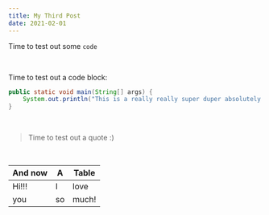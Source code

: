 ```yaml
---
title: My Third Post
date: 2021-02-01
---
```


Time to test out some `code`

<br/>

Time to test out a code block:


```java
public static void main(String[] args) {
    System.out.println("This is a really really super duper absolutely crazy astonishingly long string");
}
```

<br/>

> Time to test out a quote :)

<br/>

| And now | A   | Table |
| ------- | --- | ----- |
| Hi!!!   | I   | love  |
| you     | so  | much! |